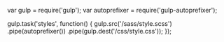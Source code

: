 var gulp = require('gulp');
var autoprefixer = require('gulp-autoprefixer');

gulp.task('styles', function() {
    gulp.src('/sass/style.scss')
    .pipe(autoprefixer())
    .pipe(gulp.dest('/css/style.css'));
});
